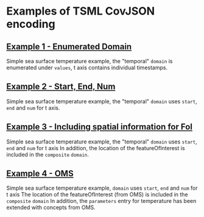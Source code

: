 # Examples of TSML CovJSON encoding

## [Example 1 - Enumerated Domain](https://github.com/opengeospatial/timeseriesML/blob/master/Examples/CovJSON/Example1-EnumeratedDomain.json)
Simple sea surface temperature example, the "temporal" `domain` is enumerated under `values`, t axis contains individual timestamps.

## [Example 2 - Start, End, Num](https://github.com/opengeospatial/timeseriesML/blob/master/Examples/CovJSON/Example2-StartEndNum.json)
Simple sea surface temperature example, the "temporal" `domain` uses `start`, `end` and `num` for t axis.

## [Example 3 - Including spatial information for FoI](https://github.com/opengeospatial/timeseriesML/blob/master/Examples/CovJSON/Example3-FoIStartEndNum.json)
Simple sea surface temperature example, the "temporal" `domain` uses `start`, `end` and `num` for t axis
In addition, the location of the featureOfInterest is included in the `composite` `domain`.

## [Example 4 - OMS](https://github.com/opengeospatial/timeseriesML/blob/master/Examples/CovJSON/Example4-OMSStartEndDomain.json)
Simple sea surface temperature example, `domain` uses `start`, `end` and `num` for t axis
The location of the featureOfInterest (from OMS) is included in the `composite` `domain`
In addition, the `parameters` entry for temperature has been extended with concepts from OMS.



